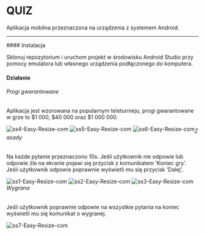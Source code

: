 # QUIZ
Aplikacja mobilna przeznaczona na urządzenia z systemem Android.
<hr/>
#### Instalacja

Sklonuj repozytorium i uruchom projekt w środowisku Android Studio przy pomocy emulatora lub własnego urządzenia podłączonego do komputera.

#### Działanie
###### Progi gwarantowane
Aplikacja jest wzorowana na popularnym teleturnieju, progi gwarantowane w grze to $1 000, $40 000 oraz $1 000 000.

<div style='float: left'>
  <img src="https://i.ibb.co/YX7RCdD/ss4-Easy-Resize-com.jpg" alt="ss4-Easy-Resize-com" border="0">
  <img src="https://i.ibb.co/n7VjK5V/ss5-Easy-Resize-com.jpg" alt="ss5-Easy-Resize-com" border="0">
  <img src="https://i.ibb.co/vZ2sL0z/ss6-Easy-Resize-com.jpg" alt="ss6-Easy-Resize-com" border="0">
</div>

###### Zasady
Na każde pytanie przeznaczono 10s. Jeśli użytkownik nie odpowie lub odpowie źle na ekranie pojawi się przycisk z komunikatem 'Koniec gry'. Jeśli użytkownik odpowie poprawnie wyświetli mu się przycisk 'Dalej'.

<div style='float: left'>
  <img src="https://i.ibb.co/r06dthL/ss1-Easy-Resize-com.jpg" alt="ss1-Easy-Resize-com" border="0">
  <img src="https://i.ibb.co/Mghsm1w/ss2-Easy-Resize-com.jpg" alt="ss2-Easy-Resize-com" border="0">
  <img src="https://i.ibb.co/cJq49V7/ss3-Easy-Resize-com.jpg" alt="ss3-Easy-Resize-com" border="0">
</div>

###### Wygrana
Jeśli użytkownik poprawnie odpowie na wszystkie pytania na koniec wyświetli mu się komunikat o wygranej.

<div style='float: left'>
  <img src="https://i.ibb.co/5Bv8Jhr/ss7-Easy-Resize-com.jpg" alt="ss7-Easy-Resize-com" border="0">
</div>
